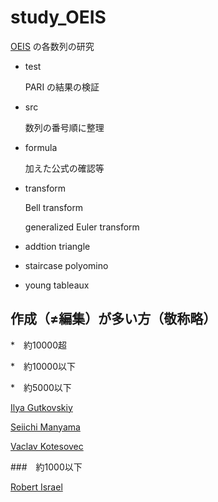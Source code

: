 # study_OEIS

[OEIS](https://oeis.org/) の各数列の研究

* test
 
    PARI の結果の検証

* src

    数列の番号順に整理
    
* formula

    加えた公式の確認等
    
* transform

    Bell transform
    
    generalized Euler transform
    
* addtion triangle

* staircase polyomino

* young tableaux

## 作成（≠編集）が多い方（敬称略）

*　約10000超



*　約10000以下



*　約5000以下

[Ilya Gutkovskiy](https://oeis.org/search?q=author%3AIlya+Gutkovskiy)

[Seiichi Manyama](https://oeis.org/search?q=author%3ASeiichi+Manyama)

[Vaclav Kotesovec](https://oeis.org/search?q=author%3AVaclav+Kotesovec)

###　約1000以下

[Robert Israel](https://oeis.org/search?q=author%3ARobert+Israel)


